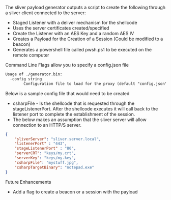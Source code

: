 The sliver payload generator outputs a script to create the following through a sliver client connected to the server:
- Staged Listener with a deliver mechanism for the shellcode
- Uses the server certificates created/specified
- Create the Listener with an AES Key and a random AES IV
- Creates a Payload for the Creation of a Session (Could be modified to a beacon)
- Generates a powershell file called pwsh.ps1 to be executed on the remote computer

Command Line Flags allow you to specify a config.json file
```txt
Usage of ./generator.bin:
  -config string
    	Configuration file to load for the proxy (default "config.json")
```

Below is a sample config file that would need to be created
- csharpFile - Is the shellcode that is requested through the stageListenerPort.  After the shellcode executes it will call back to the listener port to complete the establishment of the session. 
- The below makes an assumption that the sliver server will allow connection to an HTTP/S server.

```json
{
	"sliverServer": "sliver.server.local",
	"listenerPort" : "443",
	"stageListenerPort" : "80",
	"serverCRT": "keys/my.crt",
	"serverKey": "keys/my.key",
	"csharpFile": "mystuff.jpg",
	"csharpTargetBinary": "notepad.exe"
}
```

Future Enhancements
- Add a flag to create a beacon or a session with the payload